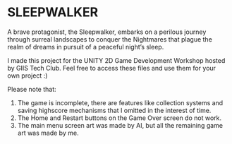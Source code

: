 # SLEEPWALKER
A brave protagonist, the Sleepwalker, embarks on a perilous journey through surreal landscapes to conquer the Nightmares that plague the realm of dreams in pursuit of a peaceful night’s sleep.

I made this project for the UNITY 2D Game Development Workshop hosted by GIIS Tech Club. Feel free to access these files and use them for your own project :)

Please note that:
1) The game is incomplete, there are features like collection systems and saving highscore mechanisms that I omitted in the interest of time.
2) The Home and Restart buttons on the Game Over screen do not work.
3) The main menu screen art was made by AI, but all the remaining game art was made by me.
